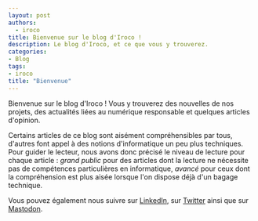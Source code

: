 ```yaml
---
layout: post
authors:
  - iroco
title: Bienvenue sur le blog d'Iroco !
description: Le blog d'Iroco, et ce que vous y trouverez.
categories:
- Blog
tags:
- iroco 
title: "Bienvenue"
---
```


Bienvenue sur le blog d'Iroco ! Vous y trouverez des nouvelles de nos projets, des actualités liées au numérique responsable et quelques articles d'opinion.

Certains articles de ce blog sont aisément compréhensibles par tous, d'autres font appel à des notions d'informatique un peu plus techniques. Pour guider le lecteur, nous avons donc précisé le niveau de lecture pour chaque article : *grand public* pour des articles dont la lecture ne nécessite pas de compétences particulières en informatique, *avancé* pour ceux dont la compréhension est plus aisée lorsque l'on dispose déjà d'un bagage technique.

Vous pouvez également nous suivre sur [LinkedIn](https://www.linkedin.com/company/irocodigital/), sur [Twitter](https://twitter.com/irocodigital) ainsi que sur [Mastodon](https://mastodon.social/@iroco).

